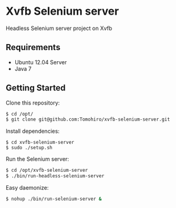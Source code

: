 Xvfb Selenium server
================================================================================

Headless Selenium server project on Xvfb


Requirements
--------------------------------------------------------------------------------

- Ubuntu 12.04 Server
- Java 7


Getting Started
--------------------------------------------------------------------------------

Clone this repository:

```sh
$ cd /opt/
$ git clone git@github.com:Tomohiro/xvfb-selenium-server.git
```

Install dependencies:

```
$ cd xvfb-selenium-server
$ sudo ./setup.sh
```

Run the Selenium server:

```sh
$ cd /opt/xvfb-selenium-server
$ ./bin/run-headless-selenium-server
```

Easy daemonize:

```sh
$ nohup ./bin/run-selenium-server &
```
